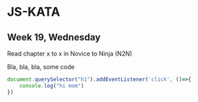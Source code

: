 # JS-KATA
## Week 19, Wednesday

Read chapter x to x in Novice to Ninja (N2N)

Bla, bla, bla, some code

```javascript
document.querySelector("h1").addEventListener('click', ()=>{
    console.log("hi mom")
})
```